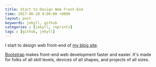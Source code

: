 ```yaml
---
title: Start to Design Web Front-End
time: 2017-06-28 9:00:00 +0800
layout: post
keywords: jekyll, github
categories : [jekyll, reprints]
tags : [github, jekyll]
---
```


I start to design web front-end of [my blog site][1].

[Bootstrap][2] makes front-end web development faster and easier. It's made for folks of all skill levels, devices of all shapes, and projects of all sizes.

  [1]: http://ishxiao.com/blog/

  [2]: http://getbootstrap.com/
